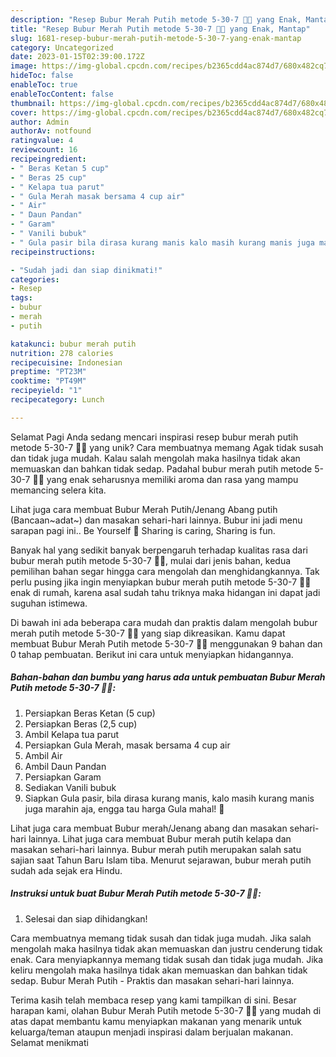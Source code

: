 ```yaml
---
description: "Resep Bubur Merah Putih metode 5-30-7 💪🏻 yang Enak, Mantap"
title: "Resep Bubur Merah Putih metode 5-30-7 💪🏻 yang Enak, Mantap"
slug: 1681-resep-bubur-merah-putih-metode-5-30-7-yang-enak-mantap
category: Uncategorized
date: 2023-01-15T02:39:00.172Z
image: https://img-global.cpcdn.com/recipes/b2365cdd4ac874d7/680x482cq70/bubur-merah-putih-metode-5-30-7-foto-resep-utama.jpg
hideToc: false
enableToc: true
enableTocContent: false
thumbnail: https://img-global.cpcdn.com/recipes/b2365cdd4ac874d7/680x482cq70/bubur-merah-putih-metode-5-30-7-foto-resep-utama.jpg
cover: https://img-global.cpcdn.com/recipes/b2365cdd4ac874d7/680x482cq70/bubur-merah-putih-metode-5-30-7-foto-resep-utama.jpg
author: Admin
authorAv: notfound
ratingvalue: 4
reviewcount: 16
recipeingredient:
- " Beras Ketan 5 cup"
- " Beras 25 cup"
- " Kelapa tua parut"
- " Gula Merah masak bersama 4 cup air"
- " Air"
- " Daun Pandan"
- " Garam"
- " Vanili bubuk"
- " Gula pasir bila dirasa kurang manis kalo masih kurang manis juga marahin aja engga tau harga Gula mahal "
recipeinstructions:

- "Sudah jadi dan siap dinikmati!"
categories:
- Resep
tags:
- bubur
- merah
- putih

katakunci: bubur merah putih 
nutrition: 278 calories
recipecuisine: Indonesian
preptime: "PT23M"
cooktime: "PT49M"
recipeyield: "1"
recipecategory: Lunch

---
```



Selamat Pagi Anda sedang mencari inspirasi resep bubur merah putih metode 5-30-7 💪🏻 yang unik? Cara membuatnya memang Agak tidak susah dan tidak juga mudah. Kalau salah mengolah maka hasilnya tidak akan memuaskan dan bahkan tidak sedap. Padahal bubur merah putih metode 5-30-7 💪🏻 yang enak seharusnya memiliki aroma dan rasa yang mampu memancing selera kita.


Lihat juga cara membuat Bubur Merah Putih/Jenang Abang putih (Bancaan~adat~) dan masakan sehari-hari lainnya. Bubur ini jadi menu sarapan pagi ini.. Be Yourself 💪 Sharing is caring, Sharing is fun.

Banyak hal yang sedikit banyak berpengaruh terhadap kualitas rasa dari bubur merah putih metode 5-30-7 💪🏻, mulai dari jenis bahan, kedua pemilihan bahan segar hingga cara mengolah dan menghidangkannya. Tak perlu pusing jika ingin menyiapkan bubur merah putih metode 5-30-7 💪🏻 enak di rumah, karena asal sudah tahu triknya maka hidangan ini dapat jadi suguhan istimewa.


Di bawah ini ada beberapa cara mudah dan praktis dalam mengolah bubur merah putih metode 5-30-7 💪🏻 yang siap dikreasikan. Kamu dapat membuat Bubur Merah Putih metode 5-30-7 💪🏻 menggunakan 9 bahan dan 0 tahap pembuatan. Berikut ini cara untuk menyiapkan hidangannya.

<!--inarticleads1-->

##### Bahan-bahan dan bumbu yang harus ada untuk pembuatan Bubur Merah Putih metode 5-30-7 💪🏻:

1. Persiapkan  Beras Ketan (5 cup)
1. Persiapkan  Beras (2,5 cup)
1. Ambil  Kelapa tua parut
1. Persiapkan  Gula Merah, masak bersama 4 cup air
1. Ambil  Air
1. Ambil  Daun Pandan
1. Persiapkan  Garam
1. Sediakan  Vanili bubuk
1. Siapkan  Gula pasir, bila dirasa kurang manis, kalo masih kurang manis juga marahin aja, engga tau harga Gula mahal! 🤭


Lihat juga cara membuat Bubur merah/Jenang abang dan masakan sehari-hari lainnya. Lihat juga cara membuat Bubur merah putih kelapa dan masakan sehari-hari lainnya. Bubur merah putih merupakan salah satu sajian saat Tahun Baru Islam tiba. Menurut sejarawan, bubur merah putih sudah ada sejak era Hindu. 

<!--inarticleads2-->

##### Instruksi untuk buat Bubur Merah Putih metode 5-30-7 💪🏻:


1. Selesai dan siap dihidangkan!

Cara membuatnya memang tidak susah dan tidak juga mudah. Jika salah mengolah maka hasilnya tidak akan memuaskan dan justru cenderung tidak enak. Cara menyiapkannya memang tidak susah dan tidak juga mudah. Jika keliru mengolah maka hasilnya tidak akan memuaskan dan bahkan tidak sedap. Bubur Merah Putih - Praktis dan masakan sehari-hari lainnya. 

Terima kasih telah membaca resep yang kami tampilkan di sini. Besar harapan kami, olahan Bubur Merah Putih metode 5-30-7 💪🏻 yang mudah di atas dapat membantu kamu menyiapkan makanan yang menarik untuk keluarga/teman ataupun menjadi inspirasi dalam berjualan makanan. Selamat menikmati
